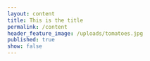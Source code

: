 ```yaml
---
layout: content
title: This is the title
permalink: /content
header_feature_image: /uploads/tomatoes.jpg
published: true
show: false
---
```

